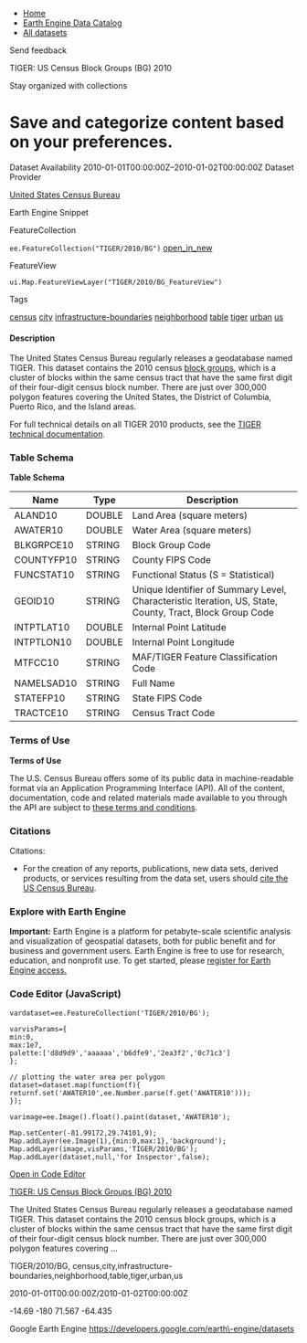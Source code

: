 



* [Home](https://developers.google.com/)
* [Earth Engine Data Catalog](https://developers.google.com/earth-engine/datasets)
* [All datasets](https://developers.google.com/earth-engine/datasets/catalog)





 
 
 Send feedback
 
 

TIGER: US Census Block Groups (BG) 2010


 
 Stay organized with collections
 

 
 Save and categorize content based on your preferences.
=========================================================================================================================================








Dataset Availability
2010\-01\-01T00:00:00Z–2010\-01\-02T00:00:00Z
Dataset Provider


[United States Census Bureau](https://www.census.gov/programs-surveys/geography/guidance/tiger-data-products-guide.html)



Earth Engine Snippet

FeatureCollection
  


`ee.FeatureCollection("TIGER/2010/BG")` 
[open\_in\_new](https://code.earthengine.google.com/?scriptPath=Examples:Datasets/TIGER/TIGER_2010_BG)



 
 
 
 FeatureView
   


`ui.Map.FeatureViewLayer("TIGER/2010/BG_FeatureView")` 





Tags


[census](/earth-engine/datasets/tags/census)
[city](/earth-engine/datasets/tags/city)
[infrastructure\-boundaries](/earth-engine/datasets/tags/infrastructure-boundaries)
[neighborhood](/earth-engine/datasets/tags/neighborhood)
[table](/earth-engine/datasets/tags/table)
[tiger](/earth-engine/datasets/tags/tiger)
[urban](/earth-engine/datasets/tags/urban)
[us](/earth-engine/datasets/tags/us)








#### Description



The United States Census Bureau regularly releases
a geodatabase named TIGER. This dataset contains the 2010 census
[block groups](https://www.census.gov/programs-surveys/geography/about/glossary.html#par_textimage_4),
which is a cluster of blocks within the same census tract that have the same
first digit of their four\-digit census block number. There are just over
300,000 polygon features covering the United States, the District
of Columbia, Puerto Rico, and the
Island areas.


For full technical details on all TIGER 2010 products, see the
[TIGER technical documentation](https://www2.census.gov/geo/pdfs/maps-data/data/tiger/tgrshp2010/TGRSHP10SF1.pdf).





### Table Schema


**Table Schema**




| Name | Type | Description |
| --- | --- | --- |
| ALAND10 | DOUBLE | Land Area (square meters) |
| AWATER10 | DOUBLE | Water Area (square meters) |
| BLKGRPCE10 | STRING | Block Group Code |
| COUNTYFP10 | STRING | County FIPS Code |
| FUNCSTAT10 | STRING | Functional Status (S \= Statistical) |
| GEOID10 | STRING | Unique Identifier of Summary Level, Characteristic Iteration, US, State, County, Tract, Block Group Code |
| INTPTLAT10 | DOUBLE | Internal Point Latitude |
| INTPTLON10 | DOUBLE | Internal Point Longitude |
| MTFCC10 | STRING | MAF/TIGER Feature Classification Code |
| NAMELSAD10 | STRING | Full Name |
| STATEFP10 | STRING | State FIPS Code |
| TRACTCE10 | STRING | Census Tract Code |




### Terms of Use


**Terms of Use**


The U.S. Census Bureau offers some of its public data
in machine\-readable format via an Application Programming Interface
(API). All of the content, documentation, code and related materials
made available to you through the API are subject to [these terms and
conditions](https://www.census.gov/data/developers/about/terms-of-service.html).




### Citations



Citations:
* For the creation of any reports, publications, new data sets, derived
products, or services resulting from the data set, users should
[cite the US Census Bureau](https://www.census.gov/about/policies/citation.html).





### Explore with Earth Engine


**Important:** 
 Earth Engine is a platform for petabyte\-scale scientific analysis and visualization of
 geospatial datasets, both for public benefit and for business and government users.
 Earth Engine is free to use for research, education, and nonprofit use. To get started, please
 [register for Earth Engine access.](https://console.cloud.google.com/earth-engine)



### Code Editor (JavaScript)



```
vardataset=ee.FeatureCollection('TIGER/2010/BG');

varvisParams={
min:0,
max:1e7,
palette:['d8d9d9','aaaaaa','b6dfe9','2ea3f2','0c71c3']
};

// plotting the water area per polygon
dataset=dataset.map(function(f){
returnf.set('AWATER10',ee.Number.parse(f.get('AWATER10')));
});

varimage=ee.Image().float().paint(dataset,'AWATER10');

Map.setCenter(-81.99172,29.74101,9);
Map.addLayer(ee.Image(1),{min:0,max:1},'background');
Map.addLayer(image,visParams,'TIGER/2010/BG');
Map.addLayer(dataset,null,'for Inspector',false);
```



[Open in Code Editor](https://code.earthengine.google.com/?scriptPath=Examples:Datasets/TIGER/TIGER_2010_BG)


[TIGER: US Census Block Groups (BG) 2010](/earth-engine/datasets/catalog/TIGER_2010_BG)

The United States Census Bureau regularly releases a geodatabase named TIGER. This dataset contains the 2010 census block groups, which is a cluster of blocks within the same census tract that have the same first digit of their four\-digit census block number. There are just over 300,000 polygon features covering …

 TIGER/2010/BG,
 census,city,infrastructure\-boundaries,neighborhood,table,tiger,urban,us

2010\-01\-01T00:00:00Z/2010\-01\-02T00:00:00Z



 \-14\.69 \-180 71\.567 \-64\.435
 



Google Earth Engine
https://developers.google.com/earth\-engine/datasets








